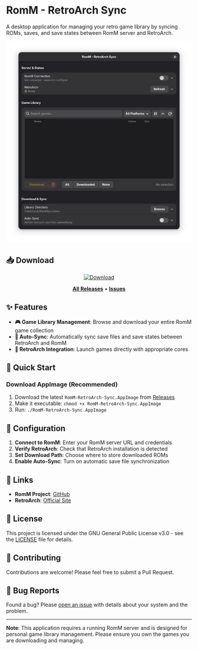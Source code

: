 # RomM - RetroArch Sync

A desktop application for managing your retro game library by syncing ROMs, saves, and save states between RomM server and RetroArch.

![RomM-RetroArch Sync](assets/screenshots/main_interface.png)

## 📥 Download

<div align="center">

[![Download](https://img.shields.io/github/v/release/Covin90/romm-retroarch-sync?style=for-the-badge&logo=github&label=Download%20v1.0.0)](https://github.com/Covin90/romm-retroarch-sync/releases/download/v1.0.0/RomM-RetroArch-Sync-v1.0.0.AppImage)

**[All Releases](https://github.com/Covin90/romm-retroarch-sync/releases)** • **[Issues](https://github.com/Covin90/romm-retroarch-sync/issues)**

</div>

## ✨ Features

- **🎮 Game Library Management**: Browse and download your entire RomM game collection
- **🔄 Auto-Sync**: Automatically sync save files and save states between RetroArch and RomM
- **🚀 RetroArch Integration**: Launch games directly with appropriate cores

## 🚀 Quick Start

### Download AppImage (Recommended)

1. Download the latest `RomM-RetroArch-Sync.AppImage` from [Releases](../../releases)
2. Make it executable: `chmod +x RomM-RetroArch-Sync.AppImage`
3. Run: `./RomM-RetroArch-Sync.AppImage`

## 🔧 Configuration

1. **Connect to RomM**: Enter your RomM server URL and credentials
2. **Verify RetroArch**: Check that RetroArch installation is detected
3. **Set Download Path**: Choose where to store downloaded ROMs
4. **Enable Auto-Sync**: Turn on automatic save file synchronization

## 🔗 Links

- **RomM Project**: [GitHub](https://github.com/rommapp/romm)
- **RetroArch**: [Official Site](https://www.retroarch.com/)

## 📜 License

This project is licensed under the GNU General Public License v3.0 - see the [LICENSE](LICENSE) file for details.

## 🤝 Contributing

Contributions are welcome! Please feel free to submit a Pull Request.

## 🐛 Bug Reports

Found a bug? Please [open an issue](../../issues) with details about your system and the problem.

---

**Note**: This application requires a running RomM server and is designed for personal game library management. Please ensure you own the games you are downloading and managing.
